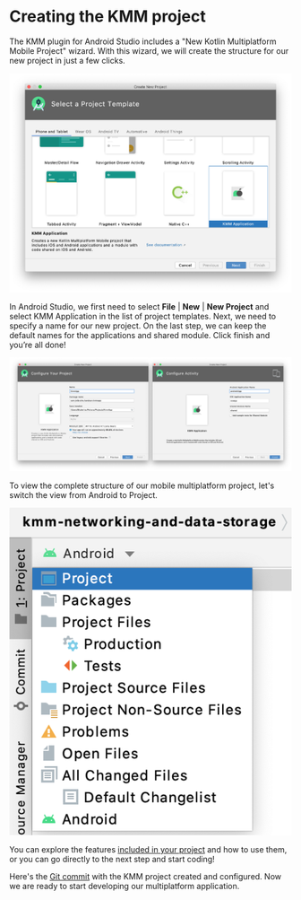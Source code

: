 # Creating the KMM project

The KMM plugin for Android Studio includes a "New Kotlin Multiplatform Mobile Project" wizard. With this wizard, we will create the structure for our new project in just a few clicks.

![KMM Plugin wizard](./assets/kmm-wizard.png)

In Android Studio, we first need to select **File** | **New** | **New Project** and select KMM Application in the list of project templates. Next, we need to specify a name for our new project. On the last step, we can keep the default names for the applications and shared module. Click finish and you’re all done!

![KMM Plugin wizard finish](./assets/kmm-wizard-finish.png)

To view the complete structure of our mobile multiplatform project, let's switch the view from Android to Project. 

![Project view](./assets/project-view.png)

You can explore the features [included in your project](https://helpserver.labs.jb.gg/help/kotlin-mobile/discover-kmm-project.html) and how to use them, or you can go directly to the next step and start coding!

Here's the [Git commit](https://github.com/kotlin-hands-on/kmm-networking-and-data-storage/commit/57964ab4f1243799dc84d3bbe2b97b8fd6ef8a14) with the KMM project created and configured. Now we are ready to start developing our multiplatform application.

